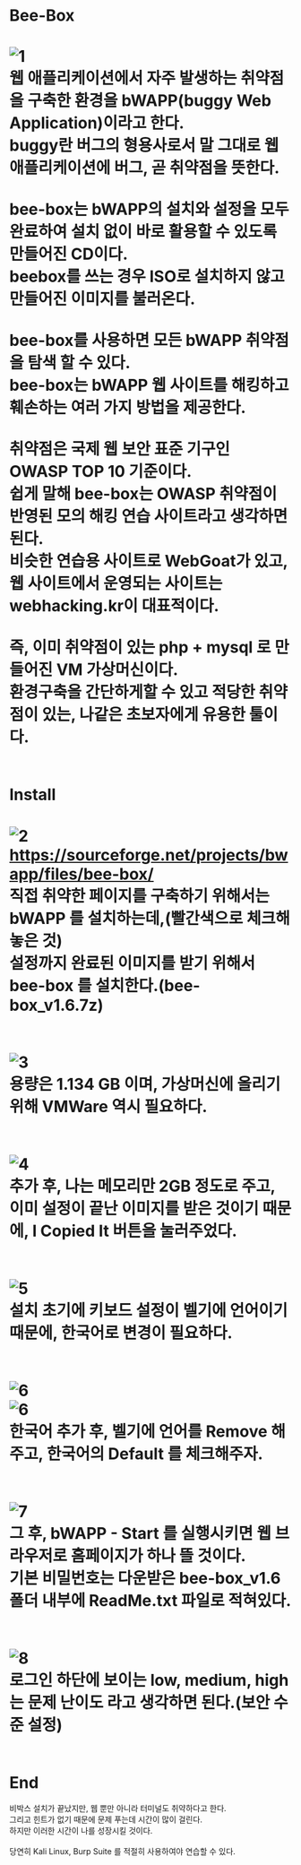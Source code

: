Bee-Box
==
![1](https://user-images.githubusercontent.com/73854324/157915812-8af6d3f1-174e-4eb5-9ded-68773412dfff.jpg)
<br>
웹 애플리케이션에서 자주 발생하는 취약점을 구축한 환경을 bWAPP(buggy Web Application)이라고 한다.   
buggy란 버그의 형용사로서 말 그대로 웹 애플리케이션에 버그, 곧 취약점을 뜻한다.   
<br>
bee-box는 bWAPP의 설치와 설정을 모두 완료하여 설치 없이 바로 활용할 수 있도록 만들어진 CD이다.   
beebox를 쓰는 경우 ISO로 설치하지 않고 만들어진 이미지를 불러온다.   
<br>
bee-box를 사용하면 모든 bWAPP 취약점을 탐색 할 수 있다.   
bee-box는 bWAPP 웹 사이트를 해킹하고 훼손하는 여러 가지 방법을 제공한다.   
<br>
취약점은 국제 웹 보안 표준 기구인 OWASP TOP 10 기준이다.   
쉽게 말해 bee-box는 OWASP 취약점이 반영된 모의 해킹 연습 사이트라고 생각하면 된다.   
비슷한 연습용 사이트로 WebGoat가 있고, 웹 사이트에서 운영되는 사이트는 webhacking.kr이 대표적이다.   
<br>
즉, 이미 취약점이 있는 php + mysql 로 만들어진 VM 가상머신이다.   
환경구축을 간단하게할 수 있고 적당한 취약점이 있는, 나같은 초보자에게 유용한 툴이다.   
<br><br>
Install
==
![2](https://user-images.githubusercontent.com/73854324/157917104-a0231b29-5def-4ccd-9f57-fbe9acd92801.png)<br>
https://sourceforge.net/projects/bwapp/files/bee-box/ <br>
직접 취약한 페이지를 구축하기 위해서는 bWAPP 를 설치하는데,(빨간색으로 체크해놓은 것)   
설정까지 완료된 이미지를 받기 위해서 bee-box 를 설치한다.(bee-box_v1.6.7z)   
<br><br>
![3](https://user-images.githubusercontent.com/73854324/157917944-c73b8502-c87e-4648-a32c-023a7d328806.png)<br>
용량은 1.134 GB 이며, 가상머신에 올리기 위해 VMWare 역시 필요하다.   
<br><br>
![4](https://user-images.githubusercontent.com/73854324/157922513-18b0bf1c-7234-4ae3-8ab7-a583a3482b90.png)<br>
추가 후, 나는 메모리만 2GB 정도로 주고,   
이미 설정이 끝난 이미지를 받은 것이기 때문에, I Copied It 버튼을 눌러주었다.   
<br><br>
![5](https://user-images.githubusercontent.com/73854324/157923203-d094c8c4-4092-479a-bfa3-fafebd747a07.png)<br>
설치 초기에 키보드 설정이 벨기에 언어이기 때문에, 한국어로 변경이 필요하다.   
<br><br>
![6](https://user-images.githubusercontent.com/73854324/157923569-a1b52eec-3201-4b02-ab7c-1ff703191f7e.png)<br>
![6](https://user-images.githubusercontent.com/73854324/157923712-e3a8a328-df27-45af-a399-d6dc13fa31d5.png)<br>
한국어 추가 후, 벨기에 언어를 Remove 해주고, 한국어의 Default 를 체크해주자.   
<br><br>
![7](https://user-images.githubusercontent.com/73854324/157923905-d9be23c5-35aa-4c69-a8d6-a6117ee20c0c.png)<br>
그 후, bWAPP - Start 를 실행시키면 웹 브라우저로 홈페이지가 하나 뜰 것이다.   
기본 비밀번호는 다운받은 bee-box_v1.6 폴더 내부에 ReadMe.txt 파일로 적혀있다.   
<br><br>
![8](https://user-images.githubusercontent.com/73854324/157924148-e4194329-1a24-42ee-b669-84622d2efdf0.png)<br>
로그인 하단에 보이는 low, medium, high 는 문제 난이도 라고 생각하면 된다.(보안 수준 설정)   
<br><br>
End
==
비박스 설치가 끝났지만, 웹 뿐만 아니라 터미널도 취약하다고 한다.   
그리고 힌트가 없기 때문에 문제 푸는데 시간이 많이 걸린다.   
하지만 이러한 시간이 나를 성장시킬 것이다.   
<br>
당연히 Kali Linux, Burp Suite 를 적절히 사용하여야 연습할 수 있다.   
